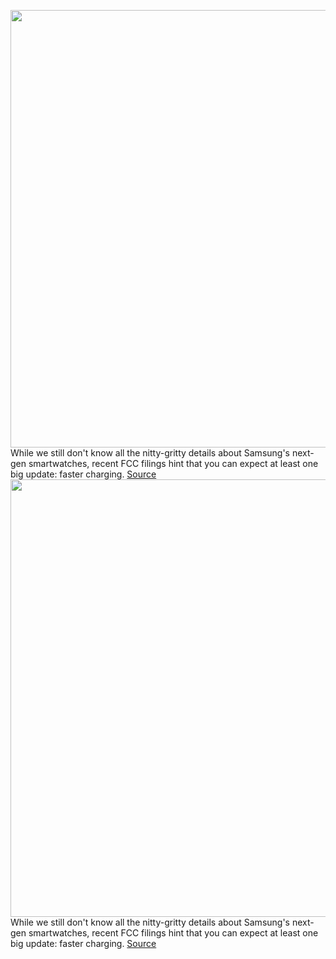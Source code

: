 <img src='https://cdn.vox-cdn.com/thumbor/eiHISNBATiSr0nfEqIdkPnFe6hw=/0x0:2040x1360/1200x800/filters:focal(857x517:1183x843)/cdn.vox-cdn.com/uploads/chorus_image/image/70972336/dbohn_210816_4717_0005.0.jpg' width='700px' /><br/>
While we still don't know all the nitty-gritty details about Samsung's next-gen smartwatches, recent FCC filings hint that you can expect at least one big update: faster charging.
<a href='https://www.theverge.com/2022/6/13/23166287/samsung-galaxy-watch-5-fcc-fast-charging-battery'> Source <a/><img src='https://cdn.vox-cdn.com/thumbor/eiHISNBATiSr0nfEqIdkPnFe6hw=/0x0:2040x1360/1200x800/filters:focal(857x517:1183x843)/cdn.vox-cdn.com/uploads/chorus_image/image/70972336/dbohn_210816_4717_0005.0.jpg' width='700px' /><br/>
While we still don't know all the nitty-gritty details about Samsung's next-gen smartwatches, recent FCC filings hint that you can expect at least one big update: faster charging.
<a href='https://www.theverge.com/2022/6/13/23166287/samsung-galaxy-watch-5-fcc-fast-charging-battery'> Source <a/>